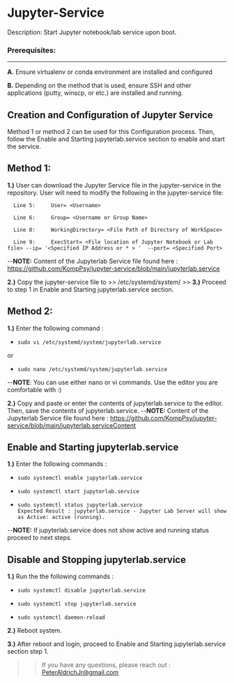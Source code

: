 # Jupyter-Service
Description: Start Jupyter notebook/lab service upon boot.

### Prerequisites:
------------------
 **A.** Ensure virtualenv or conda environment are installed and configured
>
 **B.** Depending on the method that is used, ensure SSH and other applications (putty, winscp, or etc.) are installed and running.
>

## Creation and Configuration of Jupyter Service
Method 1 or method 2 can be used for this Configuration process. Then, follow the Enable and Starting jupyterlab.service section to enable and start the service.
>>
Method 1: 
---------
>>
**1.)** User can download the Jupyter Service file in the jupyter-service in the repository. User will need to modify the following in the jupyter-service file:
>>
      Line 5:     User= <Username>
>>
      Line 6:     Group= <Username or Group Name>
>>
      Line 8:     WorkingDirectory= <File Path of Directory of WorkSpace>
>>
      Line 9:     ExecStart= <File location of Jupyter Notebook or Lab file> --ip= '<Specified IP Address or * > '  --port= <Specified Port>
>>
--**NOTE:** Content of the Jupyterlab Service file found here : https://github.com/KompPsy/jupyter-service/blob/main/jupyterlab.service
>>
**2.)** Copy the jupyter-service file to
      >>
      /etc/systemd/system/
      >>
**3.)** Proceed to step 1 in Enable and Starting jupyterlab.service section.
      
Method 2:
---------
>>
**1.)** Enter the following command : 
-     sudo vi /etc/systemd/system/jupyterlab.service
or
-     sudo nano /etc/systemd/system/jupyterlab.service 
>>
--**NOTE**: You can use either nano or vi commands. Use the editor you are comfortable with :) 
>> 
**2.)** Copy and paste or enter the contents of jupyterlab.service to the editor. Then, save the contents of jupyterlab.service.
--**NOTE:** Content of the Jupyterlab Service file found here : https://github.com/KompPsy/jupyter-service/blob/main/jupyterlab.serviceContent
>>
Enable and Starting jupyterlab.service
---------------------------------------
**1.)** Enter the following commands :
-     sudo systemctl enable jupyterlab.service
-     sudo systemctl start jupyterlab.service
-     sudo systemctl status jupyterlab.service
      Expected Result : jupyterlab.service - Jupyter Lab Server will show as Active: active (running).
>> 
--**NOTE:** If jupyterlab.service does not show active and running status proceed to next steps.
>>
Disable and Stopping jupyterlab.service
---------------------------------------
**1.)** Run the the following commands :
>>
-     sudo systemctl disable jupyterlab.service
-     sudo systemctl stop jupyterlab.service
-     sudo systemctl daemon-reload
>>
**2.)** Reboot system.
>>
**3.)** After reboot and login, proceed to Enable and Starting jupyterlab.service section step 1.
>>

>>If you have any questions, please reach out : PeterAldrichJr@gmail.com



